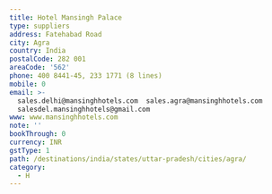 ```yaml
---
title: Hotel Mansingh Palace
type: suppliers
address: Fatehabad Road
city: Agra
country: India
postalCode: 282 001
areaCode: '562'
phone: 400 8441-45, 233 1771 (8 lines)
mobile: 0
email: >-
  sales.delhi@mansinghhotels.com  sales.agra@mansinghhotels.com 
  salesdel.mansinghhotels@gmail.com
www: www.mansinghhotels.com
note: ''
bookThrough: 0
currency: INR
gstType: 1
path: /destinations/india/states/uttar-pradesh/cities/agra/
category:
  - H
---
```


